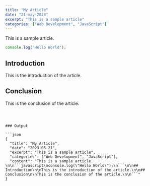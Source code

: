```yaml
---
title: "My Article"
date: "21-may-2023"
excerpt: "This is a sample article"
categories: ["Web Development", "JavaScript"]
---
```


This is a sample article. 

```javascript
console.log("Hello World");
```

## Introduction

This is the introduction of the article.

## Conclusion

This is the conclusion of the article.

```



### Output

```json
{
  "title": "My Article",
  "date": "2023-05-21",
  "excerpt": "This is a sample article",
  "categories": ["Web Development", "JavaScript"],
  "content": "This is a sample article. \n\n```javascript\nconsole.log(\"Hello World\");\n```\n\n## Introduction\n\nThis is the introduction of the article.\n\n## Conclusion\n\nThis is the conclusion of the article.\n\n```"
}
```



